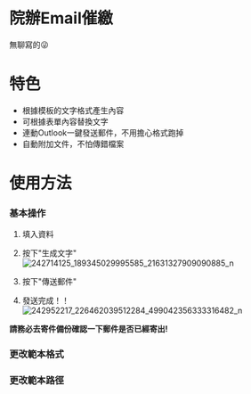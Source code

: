 # 院辦Email催繳
無聊寫的😜

# 特色
* 根據模板的文字格式產生內容
* 可根據表單內容替換文字
* 連動Outlook一鍵發送郵件，不用擔心格式跑掉
* 自動附加文件，不怕傳錯檔案

# 使用方法
### 基本操作
1. 填入資料
2. 按下"生成文字"
![242714125_189345029995585_21631327909090885_n](https://user-images.githubusercontent.com/57737139/137272705-8c90df2b-b46e-4b05-807c-5d85a1c81db9.png)

3. 按下"傳送郵件"

4. 發送完成！！
![242952217_226462039512284_499042356333316482_n](https://user-images.githubusercontent.com/57737139/137272850-c678f585-5724-4bc8-857f-17cc9f66bfff.png)

**請務必去寄件備份確認一下郵件是否已經寄出!**
### 更改範本格式
### 更改範本路徑

